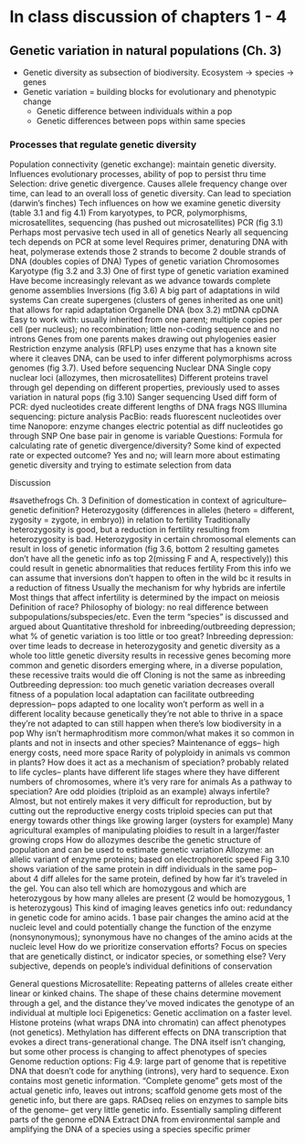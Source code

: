 # In class discussion of chapters 1 - 4

## Genetic variation in natural populations (Ch. 3)

* Genetic diversity as subsection of biodiversity. Ecosystem → species → genes
* Genetic variation = building blocks for evolutionary and phenotypic change
   * Genetic difference between individuals within a pop
   * Genetic differences between pops within same species

### Processes that regulate genetic diversity
Population connectivity (genetic exchange): maintain genetic diversity. Influences evolutionary processes, ability of pop to persist thru time
Selection: drive genetic divergence. Causes allele frequency change over time, can lead to an overall loss of genetic diversity. Can lead to speciation (darwin’s finches)
Tech influences on how we examine genetic diversity (table 3.1 and fig 4.1)
From karyotypes, to PCR, polymorphisms, microsatellites, sequencing (has pushed out microsatellites)
PCR (fig 3.1)
Perhaps most pervasive tech used in all of genetics
Nearly all sequencing tech depends on PCR at some level
Requires primer, denaturing DNA with heat, polymerase extends those 2 strands to become 2 double strands of DNA (doubles copies of DNA)
Types of genetic variation
Chromosomes
Karyotype (fig 3.2 and 3.3)
One of first type of genetic variation examined
Have become increasingly relevant as we advance towards complete genome assemblies
Inversions (fig 3.6)
A big part of adaptations in wild systems
Can create supergenes (clusters of genes inherited as one unit) that allows for rapid adaptation
Organelle DNA (box 3.2)
mtDNA
cpDNA
Easy to work with: usually inherited from one parent; multiple copies per cell (per nucleus); no recombination; little non-coding sequence and no introns
Genes from one parents makes drawing out phylogenies easier
Restriction enzyme analysis (RFLP) uses enzyme that has a known site where it cleaves DNA, can be used to infer different polymorphisms across genomes (fig 3.7). Used before sequencing
Nuclear DNA
Single copy nuclear loci (allozymes, then microsatellites)
Different proteins travel through gel depending on different properties, previously used to asses variation in natural pops (fig 3.10)
Sanger sequencing
Used diff form of PCR: dyed nucleotides create different lengths of DNA frags 
NGS
Illumina sequencing: picture analysis
PacBio: reads fluorescent nucleotides over time
Nanopore: enzyme changes electric potential as diff nucleotides go through
SNP
One base pair in genome is variable
Questions:
Formula for calculating rate of genetic divergence/diversity? Some kind of expected rate or expected outcome?
Yes and no; will learn more about estimating genetic diversity and trying to estimate selection from data



Discussion

#savethefrogs
Ch. 3
Definition of domestication in context of agriculture– genetic definition?
Heterozygosity (differences in alleles (hetero = different, zygosity = zygote, in embryo)) in relation to fertility
Traditionally heterozygosity is good, but a reduction in fertility resulting from heterozygosity is bad. Heterozygosity in certain chromosomal elements can result in loss of genetic information (fig 3.6, bottom 2 resulting gametes don’t have all the genetic info as top 2(missing F and A, respectively)) this could result in genetic abnormalities that reduces fertility
From this info we can assume that inversions don’t happen to often in the wild bc it results in a reduction of fitness
Usually the mechanism for why hybrids are infertile
Most things that affect infertility is determined by the impact on meiosis
Definition of race?
Philosophy of biology: no real difference between subpopulations/subspecies/etc. Even the term “species” is discussed and argued about
Quantitative threshold for inbreeding/outbreeding depression; what % of genetic variation is too little or too great?
Inbreeding depression: over time leads to decrease in heterozygosity and genetic diversity as a whole
too little genetic diversity results in recessive genes becoming more common and genetic disorders emerging where, in a diverse population, these recessive traits would die off
Cloning is not the same as inbreeding
Outbreeding depression: too much genetic variation decreases overall fitness of a population
local adaptation can facilitate outbreeding depression– pops adapted to one locality won’t perform as well in a different locality because genetically they’re not able to thrive in a space they’re not adapted to
can still happen when there’s low biodiversity in a pop
Why isn’t hermaphroditism more common/what makes it so common in plants and not in insects and other species?
Maintenance of eggs– high energy costs, need more space
Rarity of polyploidy in animals vs common in plants? How does it act as a mechanism of speciation?
probably related to life cycles– plants have different life stages where they have different numbers of chromosomes, where it’s very rare for animals
As a pathway to speciation?
Are odd ploidies (triploid as an example) always infertile? Almost, but not entirely
makes it very difficult for reproduction, but by cutting out the reproductive energy costs triploid species can put that energy towards other things like growing larger (oysters for example)
Many agricultural examples of manipulating ploidies to result in a larger/faster growing crops
How do allozymes describe the genetic structure of population and can be used to estimate genetic variation
Allozyme: an allelic variant of enzyme proteins; based on electrophoretic speed
Fig 3.10 shows variation of the same protein in diff individuals in the same pop– about 4 diff alleles for the same protein, defined by how far it’s traveled in the gel. You can also tell which are homozygous and which are heterozygous by how many alleles are present (2 would be homozygous, 1 is heterozygous)
This kind of imaging leaves genetics info out: redundancy in genetic code for amino acids. 1 base pair changes the amino acid at the nucleic level and could potentially change the function of the enzyme (nonsynonymous); synonymous have no changes of the amino acids at the nucleic level
How do we prioritize conservation efforts? Focus on species that are genetically distinct, or indicator species, or something else?
Very subjective, depends on people’s individual definitions of conservation


General questions
Microsatellite:
Repeating patterns of alleles create either linear or kinked chains. The shape of these chains determine movement through a gel, and the distance they’ve moved indicates the genotype of an individual at multiple loci
Epigenetics:
Genetic acclimation on a faster level. Histone proteins (what wraps DNA into chromatin) can affect phenotypes (not genetics). Methylation has different effects on DNA transcription that evokes a direct trans-generational change. The DNA itself isn’t changing, but some other process is changing to affect phenotypes of species
Genome reduction options:
Fig 4.9: large part of genome that is repetitive DNA that doesn’t code for anything (introns), very hard to sequence. Exon contains most genetic information. “Complete genome” gets most of the actual genetic info, leaves out introns; scaffold genome gets most of the genetic info, but there are gaps. RADseq relies on enzymes to sample bits of the genome– get very little genetic info. Essentially sampling different parts of the genome
eDNA
Extract DNA from environmental sample and amplifying the DNA of a species using a species specific primer
